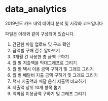 # data_analytics
2019년도 카드 내역 데이터 분석 및 시각화 코드입니다

파일은 아래와 같이 구성되어 있습니다.
1. 간단한 파일 업로드 및 구조 확인
2. 금액별 구매 건수 알아보기
3. 3개월 간 사용한 총 금액 구하기
4. 월 별 지출액을 막대그래프로 그리기
5. 월 별 택시 이용 금액 구하기 및 그래프 그리기
6. 월 별 배달비 지출 금액 구하기 및 그래프 그리기
7. 택시 지출액과 배달 음식 지출액 비교하기
8. 지출액 상위 10개 항목 뽑기
9. 백화점 이용금액 구하기 및 그래프 그리기
